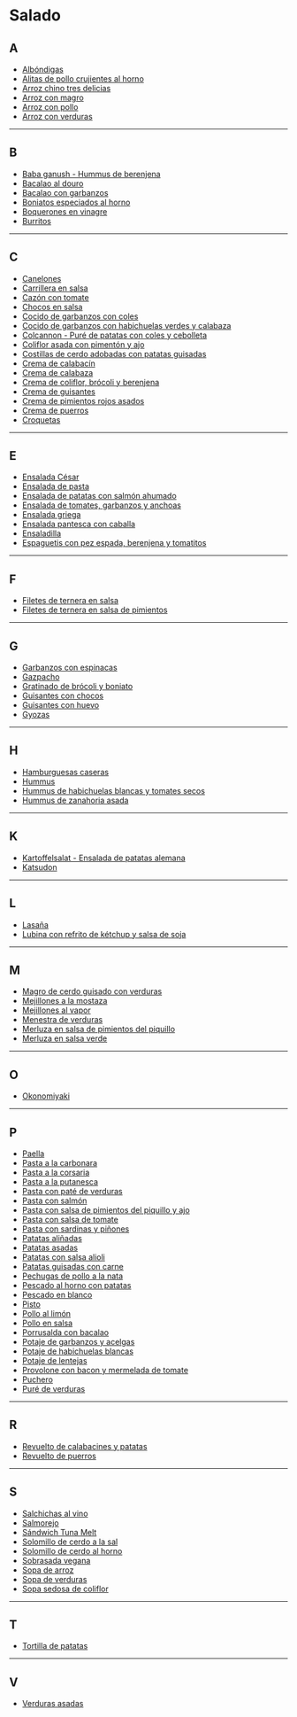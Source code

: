 # Salado

## A

* [Albóndigas](../recetas/salado/albondigas.md)
* [Alitas de pollo crujientes al horno](../recetas/salado/alitas-de-pollo-crujientes-al-horno.md)
* [Arroz chino tres delicias](../recetas/salado/arroz-chino-tres-delicias.md)
* [Arroz con magro](../recetas/salado/arroz-con-magro.md)
* [Arroz con pollo](../recetas/salado/arroz-con-pollo.md)
* [Arroz con verduras](../recetas/salado/arroz-con-verduras.md)

- - -

## B

* [Baba ganush - Hummus de berenjena](../recetas/salado/baba-ganush-hummus-de-berenjena.md)
* [Bacalao al douro](../recetas/salado/bacalao-al-douro.md)
* [Bacalao con garbanzos](../recetas/salado/bacalao-con-garbanzos.md)
* [Boniatos especiados al horno](../recetas/salado/boniatos-especiados-al-horno.md)
* [Boquerones en vinagre](../recetas/salado/boquerones-en-vinagre.md)
* [Burritos](../recetas/salado/burritos.md)

- - -

## C

* [Canelones](../recetas/salado/canelones.md)
* [Carrillera en salsa](../recetas/salado/carrillera-en-salsa.md)
* [Cazón con tomate](../recetas/salado/cazon-con-tomate.md)
* [Chocos en salsa](../recetas/salado/chocos-en-salsa.md)
* [Cocido de garbanzos con coles](../recetas/salado/cocido-de-garbanzos-con-coles.md)
* [Cocido de garbanzos con habichuelas verdes y calabaza](../recetas/salado/cocido-de-garbanzos-con-habichuelas-verdes-y-calabaza.md)
* [Colcannon - Puré de patatas con coles y cebolleta](../recetas/salado/colcannon-pure-de-patatas-con-coles-y-cebolleta.md)
* [Coliflor asada con pimentón y ajo](../recetas/salado/coliflor-asada-con-pimenton-y-ajo.md)
* [Costillas de cerdo adobadas con patatas guisadas](../recetas/salado/costillas-de-cerdo-adobadas-con-patatas-guisadas.md)
* [Crema de calabacín](../recetas/salado/crema-de-calabacin.md)
* [Crema de calabaza](../recetas/salado/crema-de-calabaza.md)
* [Crema de coliflor, brócoli y berenjena](../recetas/salado/crema-de-coliflor-brocoli-y-berenjena.md)
* [Crema de guisantes](../recetas/salado/crema-de-guisantes.md)
* [Crema de pimientos rojos asados](../recetas/salado/crema-de-pimientos-rojos-asados.md)
* [Crema de puerros](../recetas/salado/crema-de-puerros.md)
* [Croquetas](../recetas/salado/croquetas.md)

- - -

## E

* [Ensalada César](../recetas/salado/ensalada-cesar.md)
* [Ensalada de pasta](../recetas/salado/ensalada-de-pasta.md)
* [Ensalada de patatas con salmón ahumado](../recetas/salado/ensalada-de-patatas-con-salmon-ahumado.md)
* [Ensalada de tomates, garbanzos y anchoas](../recetas/salado/ensalada-de-tomates-garbanzos-y-anchoas.md)
* [Ensalada griega](../recetas/salado/ensalada-griega.md)
* [Ensalada pantesca con caballa](../recetas/salado/ensalada-pantesca-con-caballa.md)
* [Ensaladilla](../recetas/salado/ensaladilla.md)
* [Espaguetis con pez espada, berenjena y tomatitos](../recetas/salado/espaguetis-con-pez-espada-berenjena-y-tomatitos.md)

- - - 

## F

* [Filetes de ternera en salsa](../recetas/salado/filetes-de-ternera-en-salsa.md)
* [Filetes de ternera en salsa de pimientos](../recetas/salado/filetes-de-ternera-en-salsa-de-pimientos.md)

- - - 

## G

* [Garbanzos con espinacas](../recetas/salado/garbanzos-con-espinacas.md)
* [Gazpacho](../recetas/salado/gazpacho.md)
* [Gratinado de brócoli y boniato](../recetas/salado/gratinado-de-brocoli-y-boniato.md)
* [Guisantes con chocos](../recetas/salado/guisantes-con-chocos.md)
* [Guisantes con huevo](../recetas/salado/guisantes-con-huevo.md)
* [Gyozas](../recetas/salado/gyozas.md)

- - - 

## H

* [Hamburguesas caseras](../recetas/salado/hamburguesas-caseras.md)
* [Hummus](../recetas/salado/hummus.md)
* [Hummus de habichuelas blancas y tomates secos](../recetas/salado/hummus-de-habichuelas-blancas-y-tomates-secos.md)
* [Hummus de zanahoria asada](../recetas/salado/hummus-de-zanahoria-asada.md)

- - - 

## K

* [Kartoffelsalat - Ensalada de patatas alemana](../recetas/salado/kartoffelsalat-ensalada-de-patatas-alemana.md)
* [Katsudon](../recetas/salado/katsudon.md)

- - - 

## L

* [Lasaña](../recetas/salado/lasana.md)
* [Lubina con refrito de kétchup y salsa de soja](../recetas/salado/lubina-con-refrito-de-ketchup-y-salsa-de-soja.md)

- - -

## M

* [Magro de cerdo guisado con verduras](../recetas/salado/magro-de-cerdo-guisado-con-verduras.md)
* [Mejillones a la mostaza](../recetas/salado/mejillones-a-la-mostaza.md)
* [Mejillones al vapor](../recetas/salado/mejillones-al-vapor.md)
* [Menestra de verduras](../recetas/salado/menestra-de-verduras.md)
* [Merluza en salsa de pimientos del piquillo](../recetas/salado/merluza-en-salsa-de-pimientos-del-piquillo.md)
* [Merluza en salsa verde](../recetas/salado/merluza-en-salsa-verde.md)

- - - 

## O

* [Okonomiyaki](../recetas/salado/okonomiyaki.md)

- - -

## P

* [Paella](../recetas/salado/paella.md)
* [Pasta a la carbonara](../recetas/salado/pasta-a-la-carbonara.md)
* [Pasta a la corsaria](../recetas/salado/pasta-a-la-corsaria.md)
* [Pasta a la putanesca](../recetas/salado/pasta-a-la-putanesca.md)
* [Pasta con paté de verduras](../recetas/salado/pasta-con-pate-de-verduras.md)
* [Pasta con salmón](../recetas/salado/pasta-con-salmon.md)
* [Pasta con salsa de pimientos del piquillo y ajo](../recetas/salado/pasta-con-salsa-de-pimientos-del-piquillo-y-ajo.md)
* [Pasta con salsa de tomate](../recetas/salado/pasta-con-salsa-de-tomate.md)
* [Pasta con sardinas y piñones](../recetas/salado/pasta-con-sardinas-y-pinones.md)
* [Patatas aliñadas](../recetas/salado/patatas-alinadas.md)
* [Patatas asadas](../recetas/salado/patatas-asadas.md)
* [Patatas con salsa alioli](../recetas/salado/patatas-con-salsa-alioli.md)
* [Patatas guisadas con carne](../recetas/salado/patatas-guisadas-con-carne.md)
* [Pechugas de pollo a la nata](../recetas/salado/pechugas-de-pollo-a-la-nata.md)
* [Pescado al horno con patatas](../recetas/salado/pescado-al-horno-con-patatas.md)
* [Pescado en blanco](../recetas/salado/pescado-en-blanco.md)
* [Pisto](../recetas/salado/pisto.md)
* [Pollo al limón](../recetas/salado/pollo-al-limon.md)
* [Pollo en salsa](../recetas/salado/pollo-en-salsa.md)
* [Porrusalda con bacalao](../recetas/salado/porrusalda-con-bacalao.md)
* [Potaje de garbanzos y acelgas](../recetas/salado/potaje-de-garbanzos-y-acelgas.md)
* [Potaje de habichuelas blancas](../recetas/salado/potaje-de-habichuelas-blancas.md)
* [Potaje de lentejas](../recetas/salado/potaje-de-lentejas.md)
* [Provolone con bacon y mermelada de tomate](../recetas/salado/provolone-con-bacon-y-mermelada-de-tomate.md)
* [Puchero](../recetas/salado/puchero.md)
* [Puré de verduras](../recetas/salado/pure-de-verduras.md)

- - -

## R

* [Revuelto de calabacines y patatas](../recetas/salado/revuelto-de-calabacines-y-patatas.md)
* [Revuelto de puerros](../recetas/salado/revuelto-de-puerros.md)

- - -

## S

* [Salchichas al vino](../recetas/salado/salchichas-al-vino.md)
* [Salmorejo](../recetas/salado/salmorejo.md)
* [Sándwich Tuna Melt](../recetas/salado/sandwich-tuna-melt.md)
* [Solomillo de cerdo a la sal](../recetas/salado/solomillo-de-cerdo-a-la-sal.md)
* [Solomillo de cerdo al horno](../recetas/salado/solomillo-de-cerdo-al-horno.md)
* [Sobrasada vegana](../recetas/salado/sobrasada-vegana.md)
* [Sopa de arroz](../recetas/salado/sopa-de-arroz.md)
* [Sopa de verduras](../recetas/salado/sopa-de-verduras.md)
* [Sopa sedosa de coliflor](../recetas/salado/sopa-sedosa-de-coliflor.md)

- - -

## T

* [Tortilla de patatas](../recetas/salado/tortilla-de-patatas.md)

- - -

## V

* [Verduras asadas](../recetas/salado/verduras-asadas.md)